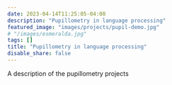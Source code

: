 ```yaml
---
date: 2023-04-14T11:25:05-04:00
description: "Pupillometry in language processing"
featured_image: "images/projects/pupil-demo.jpg"
# "/images/esmeralda.jpg"
tags: []
title: "Pupillometry in language processing"
disable_share: false
---
```


A description of the pupillometry projects
